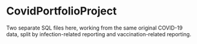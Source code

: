 # CovidPortfolioProject
Two separate SQL files here, working from the same original COVID-19 data, split by infection-related reporting and vaccination-related reporting.
